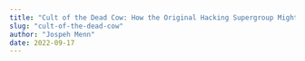 ```yaml
---
title: "Cult of the Dead Cow: How the Original Hacking Supergroup Might Just Save the World"
slug: "cult-of-the-dead-cow"
author: "Jospeh Menn"
date: 2022-09-17
---
```

